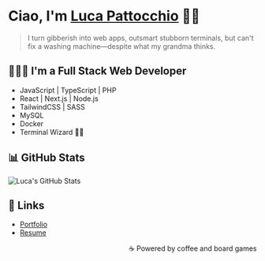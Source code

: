 # Ciao, I'm [Luca Pattocchio](https://lucapattocchio.dev) 👋🏻

> I turn gibberish into web apps, outsmart stubborn terminals, but can't fix a washing machine—despite what my grandma thinks.

## 🧑🏻‍💻 I'm a Full Stack Web Developer
- JavaScript | TypeScript | PHP
- React | Next.js | Node.js
- TailwindCSS | SASS
- MySQL
- Docker
- Terminal Wizard 🧙‍♂️

## 📊 GitHub Stats
![Luca's GitHub Stats](https://github-readme-stats.vercel.app/api?username=Kasui92&show_icons=true&theme=tokyonight)

## 🔗 Links
- [Portfolio](https://lucapattocchio.dev)
- [Resume](https://lucapattocchio.dev/CV-LucaPattocchio.pdf)

<div align="right">☕️ Powered by coffee and board games</div>
